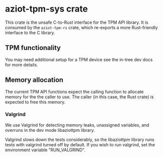 # aziot-tpm-sys crate

This crate is the unsafe C-to-Rust interface for the TPM API library. It is
consumed by the `aziot-tpm-rs` crate, which re-exports a more Rust-friendly
interface to the C library.

## TPM functionality

You may need additional setup for a TPM device see the in-tree dev docs for
more details.

## Memory allocation

The current TPM API functions expect the calling function to allocate memory for
the the caller to use. The caller (in this case, the Rust crate) is expected to
free this memory.

### Valgrind

We use Valgrind for detecting memory leaks, unassigned variables, and overruns 
in the dev mode libaziottpm library.

Valgrind slows down the tests considerably, so the libaziottpm library runs 
tests with valgrind turned off by default. If you wish to run valgrind, set
the environment variable "RUN_VALGRIND".
